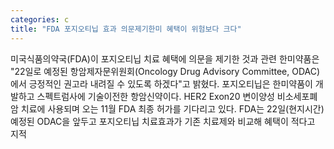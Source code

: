 ```yaml
---
categories: c
title: "FDA 포지오티닙 효과 의문제기한미 혜택이 위험보다 크다"
---
```

미국식품의약국(FDA)이 포지오티닙 치료 혜택에 의문을 제기한 것과 관련 한미약품은 "22일로 예정된 항암제자문위원회(Oncology Drug Advisory Committee, ODAC)에서 긍정적인 권고라 내려질 수 있도록 하겠다"고 밝혔다. 포지오티닙은 한미약품이 개발하고 스펙트럼사에 기술이전한 항암신약이다. HER2 Exon20 변이양성 비소세포폐암 치료에 사용되며 오는 11월 FDA 최종 허가를 기다리고 있다. FDA는 22일(현지시간) 예정된 ODAC을 앞두고 포지오티닙 치료효과가 기존 치료제와 비교해 혜택이 적다고 지적